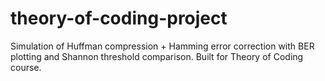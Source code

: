 # theory-of-coding-project
Simulation of Huffman compression + Hamming error correction with BER plotting and Shannon threshold comparison. Built for Theory of Coding course.
